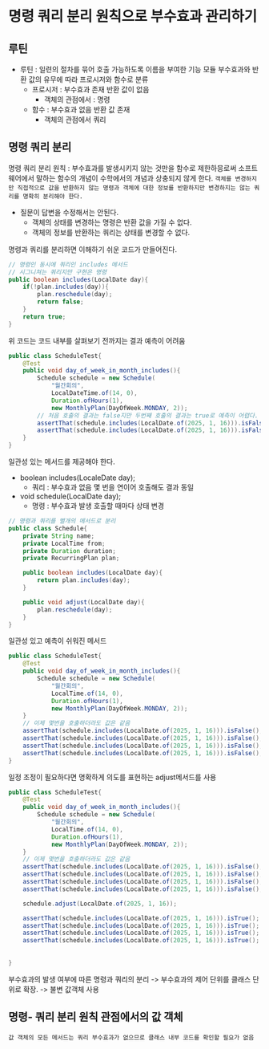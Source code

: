 # 명령 쿼리 분리 원칙으로 부수효과 관리하기
## 루틴
- 루틴 : 일련의 절차를 묶어 호출 가능하도록 이름을 부여한 기능 모듈 부수효과와 반환 값의 유무에 따라 프로시저와 함수로 분류
    - 프로시저 : 부수효과 존재 반환 값이 없음
        - 객체의 관점에서 : 명령
    - 함수 : 부수효과 없음 반환 값 존재
        - 객체의 관점에서 쿼리


## 명령 쿼리 분리
명령 쿼리 분리 원칙 : 부수효과를 발생시키지 않는 것만을 함수로 제한하믕로써 소프트웨어에서 말하는 함수의 개념이 수학에서의 개념과 상충되지 않게 한다. `객체를 변경하지만 직접적으로 값을 반환하지 않는 명령과 객체에 대한 정보를 반환하지만 변경하지는 않는 쿼리를 명확히 분리해야 한다.`

- 질문이 답변을 수정해서는 안된다.
    - 객체의 상태를 변경하는 명령은 반환 값을 가질 수 없다.
    - 객체의 정보를 반환하는 쿼리는 상태를 변경할 수 없다. 

명령과 쿼리를 분리하면 이해하기 쉬운 코드가 만들어진다.

```java
// 명령인 동시에 쿼리인 includes 메서드
// 시그니쳐는 쿼리지만 구현은 명령
public boolean includes(LocalDate day){
    if(!plan.includes(day)){
        plan.reschedule(day);
        return false;
    }
    return true;
}
```
위 코드는 코드 내부를 살펴보기 전까지는 결과 예측이 어려움
```java
public class ScheduleTest{
    @Test
    public void day_of_week_in_month_includes(){
        Schedule schedule = new Schedule(
            "월간회의",
            LocalDateTime.of(14, 0),
            Duration.ofHours(1),
            new MonthlyPlan(DayOfWeek.MONDAY, 2));
        // 처음 호출의 결과는 false지만 두번째 호출의 결과는 true로 예측이 어렵다.
        assertThat(schedule.includes(LocalDate.of(2025, 1, 16))).isFalse();
        assertThat(schedule.includes(LocalDate.of(2025, 1, 16))).isFalse();
    }
}
```

일관성 있는 메서드를 제공해야 한다.
- boolean includes(LocaleDate day);
    -  쿼리 : 부수효과 없음 몇 번을 연이어 호출해도 결과 동일
- void schedule(LocalDate day);
    - 명령 : 부수효과 발생 호출할 때마다 상태 변경

```java
// 명령과 쿼리를 별개의 메서드로 분리
public class Schedule{
    private String name;
    private LocalTime from;
    private Duration duration;
    private RecurringPlan plan;

    public boolean includes(LocalDate day){
        return plan.includes(day);
    }

    public void adjust(LocalDate day){
        plan.reschedule(day);
    }
}
```
일관성 있고 예측이 쉬워진 메서드
```java
public class ScheduleTest{
    @Test
    public void day_of_week_in_month_includes(){
        Schedule schedule = new Schedule(
            "월간회의",
            LocalTime.of(14, 0),
            Duration.ofHours(1),
            new MonthlyPlan(DayOfWeek.MONDAY, 2));
    }
    // 이제 몇번을 호출하더라도 값은 같음
    assertThat(schedule.includes(LocalDate.of(2025, 1, 16))).isFalse();
    assertThat(schedule.includes(LocalDate.of(2025, 1, 16))).isFalse();
    assertThat(schedule.includes(LocalDate.of(2025, 1, 16))).isFalse();
    assertThat(schedule.includes(LocalDate.of(2025, 1, 16))).isFalse();
}
```

일정 조정이 필요하다면 명확하게 의도를 표현하는 adjust메서드를 사용

```java
public class ScheduleTest{
    @Test
    public void day_of_week_in_month_includes(){
        Schedule schedule = new Schedule(
            "월간회의",
            LocalTime.of(14, 0),
            Duration.ofHours(1),
            new MonthlyPlan(DayOfWeek.MONDAY, 2));
    }
    // 이제 몇번을 호출하더라도 값은 같음
    assertThat(schedule.includes(LocalDate.of(2025, 1, 16))).isFalse();
    assertThat(schedule.includes(LocalDate.of(2025, 1, 16))).isFalse();
    assertThat(schedule.includes(LocalDate.of(2025, 1, 16))).isFalse();
    assertThat(schedule.includes(LocalDate.of(2025, 1, 16))).isFalse();

    schedule.adjust(LocalDate.of(2025, 1, 16));

    assertThat(schedule.includes(LocalDate.of(2025, 1, 16))).isTrue();
    assertThat(schedule.includes(LocalDate.of(2025, 1, 16))).isTrue();
    assertThat(schedule.includes(LocalDate.of(2025, 1, 16))).isTrue();
    assertThat(schedule.includes(LocalDate.of(2025, 1, 16))).isTrue();
    
    
}
```

부수효과의 발생 여부에 따른 명령과 쿼리의 분리 -> 부수효과의 제어 단위를 클래스 단위로 확장. -> 불변 값객체 사용

## 명령- 쿼리 분리 원칙 관점에서의 값 객체
`값 객체의 모든 메서드는 쿼리 부수효과가 없으므로 클래스 내부 코드를 확인할 필요가 없음`
